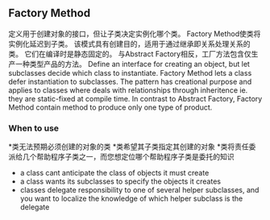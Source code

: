 ## Factory Method
定义用于创建对象的接口，但让子类决定实例化哪个类。 Factory Method使类将实例化延迟到子类。 
该模式具有创建目的，适用于通过继承即关系处理关系的类。 它们在编译时是静态固定的。 
与Abstract Factory相反，工厂方法包含仅生产一种类型产品的方法。
Define an interface for creating an object, but let subclasses decide which class to instantiate. 
Factory Method lets a class defer instantiation to subclasses. The pattern has creational purpose
and applies to classes where deals with relationships through inheritence ie. they are static-fixed 
at compile time. In contrast to Abstract Factory, Factory Method contain method to produce only one
type of product.  

### When to use
*类无法预期必须创建的对象的类
*类希望其子类指定其创建的对象
*类将责任委派给几个帮助程序子类之一，而您想定位哪个帮助程序子类是委托的知识
* a class cant anticipate the class of objects it must create
* a class wants its subclasses to specify the objects it creates
* classes delegate responsibility to one of several helper subclasses, and you want to localize the knowledge of which helper subclass is the delegate 